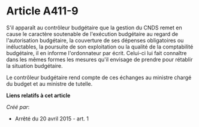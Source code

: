 # Article A411-9

S'il apparaît au contrôleur budgétaire que la gestion du CNDS remet en cause le caractère soutenable de l'exécution
budgétaire au regard de l'autorisation budgétaire, la couverture de ses dépenses obligatoires ou inéluctables, la poursuite
de son exploitation ou la qualité de la comptabilité budgétaire, il en informe l'ordonnateur par écrit. Celui-ci lui fait
connaître dans les mêmes formes les mesures qu'il envisage de prendre pour rétablir la situation budgétaire. 

Le contrôleur budgétaire rend compte de ces échanges au ministre chargé du budget et au ministre de tutelle.

**Liens relatifs à cet article**

_Créé par_:

  - Arrêté du 20 avril 2015 - art. 1
